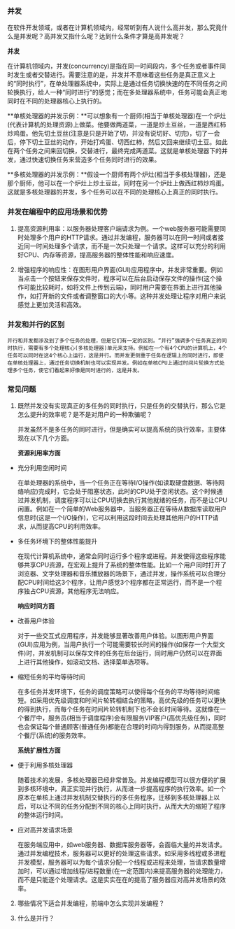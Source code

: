 ### 并发

在软件开发领域，或者在计算机领域内，经常听到有人说什么高并发，那么究竟什么是并发呢？高并发又指什么呢？达到什么条件才算是高并发呢？

**并发**

在计算机领域内，并发(concurrency)是指在同一时间段内，多个任务或者事件同时发生或者交替进行。需要注意的是，并发并不意味着这些任务是真正意义上的“同时执行”，在单处理器系统中，实际上是通过任务切换快速的在不同任务之间轮换执行，给人一种“同时进行”的感觉；而在多处理器系统中，任务可能会真正地同时在不同的处理器核心上执行的。

**单核处理器的并发示例：**可以想象有一个厨师(相当于单核处理器)在一个炉灶(代表计算机的处理资源)上做菜。他要做两道菜，一道是炒土豆丝，一道是西红柿炒鸡蛋。他先切土豆丝(注意是只是开始了切，并没有说切好、切完)，切了一会后，停下切土豆丝的动作，开始打鸡蛋、切西红柿，然后又回来继续切土豆。如此在两个任务之间来回切换，交替进行，最终完成两道菜。这就是单核处理器下的并发，通过快速切换任务来营造多个任务同时进行的效果。

**多核处理器的并发示例：**假设一个厨师有两个炉灶(相当于多核处理器)，还是那个厨师，他可以在一个炉灶上炒土豆丝，同时在另一个炉灶上做西红柿炒鸡蛋。这就是多核处理器的并发，多个任务可以在不同的处理核心上真正的同时执行。

### 并发在编程中的应用场景和优势

1. 提高资源利用率：以服务器处理客户端请求为例。一个web服务器可能需要同时处理多个用户的HTTP请求。通过并发编程，服务器可以在同一时间或者接近同一时间处理多个请求，而不是一次只处理一个请求。这样可以充分的利用好CPU、内存等资源，提高服务器的整体性能和响应速度。

2. 增强程序的响应性：在图形用户界面(GUI)应用程序中，并发非常重要。例如当点击一个按钮来保存文件时，程序可以在后台启动保存文件的操作(这个操作可能比较耗时，如将文件上传到云端)，同时用户需要在界面上进行其他操作，如打开新的文件或者调整窗口的大小等。这种并发处理让程序对用户来说感觉上更加灵活和高效。

### 并发和并行的区别

    并行和并发都涉及到了多个任务的处理，但是它们有一定的区别。“并行”强调多个任务真正的同时执行，需要有多个处理核心(多核处理器)单元来支持。例如在一个有4个CPU的计算机上，4个任务可以同时在这4个核心上运行，这是并行。而并发更侧重于任务在逻辑上的同时进行，即使在单核处理器上，通过任务切换机制也可以实现并发。例如在单核CPU上通过时间片轮换方式处理多个任务，使它们看起来好像是同时进行的，这是并发。

### 常见问题

1. 既然并发没有实现真正的多任务的同时执行，只是任务的交替执行，那么它是怎么提升的效率呢？是不是对用户的一种欺骗呢？

    并发虽然不是多任务的同时进行，但是确实可以提高系统的执行效率，主要体现在以下几个方面。

    **资源利用率方面**

- 充分利用空闲时间

    在单处理器的系统中，当一个任务正在等待I/O操作(如读取硬盘数据、等待网络响应)完成时，它会处于阻塞状态，此时的CPU处于空闲状态。这个时候通过并发机制，调度程序可以让CPU切换去执行其他就绪的任务，而不是让CPU闲置。例如在一个简单的Web服务器中，当服务器正在等待从数据库读取用户信息时(这是一个I/O操作)，它可以利用这段时间去处理其他用户的HTTP请求，从而提高CPU的利用效率。

- 多任务环境下的整体性能提升

    在现代计算机系统中，通常会同时运行多个程序或进程。并发使得这些程序能够共享CPU资源，在宏观上提升了系统的整体性能。比如一个用户同时打开了浏览器、文字处理器和音乐播放器的场景下，通过并发，操作系统可以合理分配CPU时间给这3个程序，让用户感觉3个程序都在正常运行，而不是一个程序独占CPU资源，其他程序无法响应。

    **响应时间方面**

- 改善用户体验

    对于一些交互式应用程序，并发能够显著改善用户体验。以图形用户界面(GUI)应用为例，当用户执行一个可能需要较长时间的操作(如保存一个大型文件)时，并发机制可以保存文件的任务在后台运行，同时用户仍然可以在界面上进行其他操作，如滚动文档、选择菜单选项等。

- 缩短任务的平均等待时间

    在多任务并发环境下，任务的调度策略可以使得每个任务的平均等待时间缩短。如采用优先级调度和时间片轮转相结合的策略，高优先级的任务可以更快的得到执行，而每个任务在时间片轮转机制下也不会长时间等待。这就像在一个餐厅中，服务员(相当于调度程序)会有限服务VIP客户(高优先级任务)，同时也会保证每个普通顾客(普通任务)都能在合理的时间内得到服务，从而提高整个餐厅(系统)的服务效率。

    **系统扩展性方面**

- 便于利用多核处理器

    随着技术的发展，多核处理器已经非常普及。并发编程模型可以很方便的扩展到多核环境中，真正实现并行执行，从而进一步提高程序的执行效率。如一个原本在单核上通过并发机制交替执行的多任务程序，迁移到多核处理器上以后，可以让不同的任务分配到不同的核心上同时执行，从而大大的缩短了程序的整体运行时间。

- 应对高并发请求场景

    在服务端应用中，如web服务器、数据库服务器等，会面临大量的并发请求。通过并发编程技术，服务器可以更好的处理这些请求。如采用多线程或多进程并发模型，服务器可以为每个请求分配一个线程或进程来处理，当请求数量增加时，可以通过增加线程/进程数量(在一定范围内)来提高服务器的处理能力，而不是只能逐个处理请求。这是实实在在的提高了服务器应对高并发场景的效率。

2. 哪些情况下适合并发编程，前端中怎么实现并发编程？

3. 什么是并行？